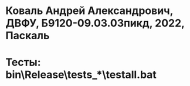# Коваль Андрей Александрович, ДВФУ, Б9120-09.03.03пикд, 2022, Паскаль
# Тесты: bin\Release\tests_*\testall.bat
